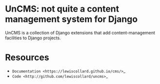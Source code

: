 # UnCMS: not quite a content management system for Django


UnCMS is a collection of Django extensions that add content-management facilities
to Django projects.

Resources
=========

* `Documentation <https://lewiscollard.github.io/cms/>`_
* `Code <http://github.com/lewiscollard/uncms>`_
